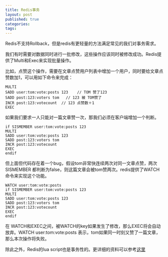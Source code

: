 ```yaml
---
title: Redis事务
layout: post
published: true
categories: 
tags: 
---
```


Redis不支持Rollback，但是redis有更轻量的方法满足常见的我们对事务需求。

我们有时需要对数据同时进行一批修改，这些操作应该同时被修改成功。Redis提供了Multi和Exec来实现批量操作。

比如，点赞这个操作，需要在文章点赞用户列表中增加一个用户，同时要给文章点赞数加1，可以用如下命令来完成：

```
MULTI
SADD user:tom:vote:posts 123    // TOM 赞了123
SADD post:123:voters tom   // 123 被 TOM赞了
INCR post:123:votecount  // 123 点赞数＋1
EXEC
```

如果我们要求一人只能对一篇文章赞一次，那我们必须在客户端增加一个判断。

```
if SISMEMBER user:tom:vote:posts 123 
MULTI
SADD user:tom:vote:posts 123 
SADD post:123:voters tom
INCR post:123:votecount
EXEC
endif
```

但上面但代码存在着一个bug，假设tom非常快连续两次对同一文章点赞，两次 SISMEMBER 都判断为false，则这篇文章会被tom赞两次。redis提供了WATCH命令来实现这个功能。

```
WATCH user:tom:vote:posts
if SISMEMBER user:tom:vote:posts 123 
MULTI
SADD user:tom:vote:posts 123 
SADD post:123:voters tom
INCR post:123:votecount
EXEC
endif
```

在 WATCH和EXEC之间，被WATCH的key如果发生了修改，那么EXEC将会自动放弃。WATCH user:tom:vote:posts 表示，tom如果同一时刻又赞了一篇文章，那么本次操作将失败。

除此之外，Redis的lua script也是事务性的。更详细的资料可以参考[这里](http://redis.io/topics/transactions)

